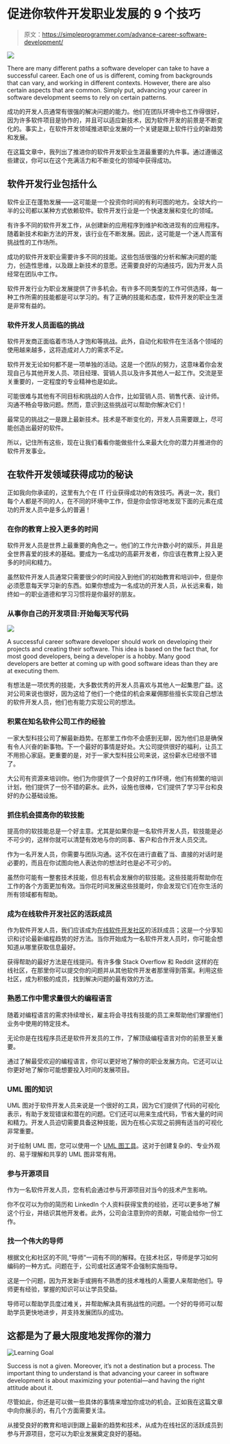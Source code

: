 # 促进你软件开发职业发展的 9 个技巧

> 原文：<https://simpleprogrammer.com/advance-career-software-development/>

![](img/39397da66eddf22dce49d79c23acebce.png)

There are many different paths a software developer can take to have a successful career. Each one of us is different, coming from backgrounds that can vary, and working in different contexts. However, there are also certain aspects that are common. Simply put, advancing your career in software development seems to rely on certain patterns.

成功的开发人员通常有很强的解决问题的能力。他们在团队环境中也工作得很好，因为许多软件项目是协作的，并且可以适应新技术，因为软件开发的前景是不断变化的。事实上，在软件开发领域推进职业发展的一个关键是跟上软件行业的新趋势和发展。

在这篇文章中，我列出了推进你的软件开发职业生涯最重要的九件事。通过遵循这些建议，你可以在这个充满活力和不断变化的领域中获得成功。

## 软件开发行业包括什么

软件业正在蓬勃发展——这可能是一个投资你时间的有利可图的地方。全球大约一半的公司都以某种方式依赖软件。软件开发行业是一个快速发展和变化的领域。

有许多不同的软件开发工作，从创建新的应用程序到维护和改进现有的应用程序。随着新技术和新方法的开发，该行业在不断发展。因此，这可能是一个迷人而富有挑战性的工作场所。

成功的软件开发职业需要许多不同的技能。这些包括很强的分析和解决问题的能力，创造性思维，以及跟上新技术的意愿。还需要良好的沟通技巧，因为开发人员经常在团队中工作。

软件开发行业为职业发展提供了许多机会。有许多不同类型的工作可供选择，每一种工作所需的技能都是可以学习的。有了正确的技能和态度，软件开发的职业生涯是非常有益的。

### 软件开发人员面临的挑战

软件开发商正面临着市场人才饱和等挑战。此外，自动化和软件在生活各个领域的使用越来越多，这将造成对人力的需求不足。

软件开发无论如何都不是一项单独的活动。这是一个团队的努力，这意味着你会发现自己与其他开发人员、项目经理、营销人员以及许多其他人一起工作。交流是至关重要的，一定程度的专业精神也是如此。

可能很难与其他有不同目标和挑战的人合作，比如营销人员、销售代表、设计师。沟通不畅会导致问题。然而，意识到这些挑战可以帮助你解决它们！

最常见的挑战之一是跟上最新技术。技术是不断变化的，开发人员需要跟上，尽可能创造出最好的软件。

所以，记住所有这些，现在让我们看看你能做些什么来最大化你的潜力并推进你的软件开发事业。

## 在软件开发领域获得成功的秘诀

正如我向你承诺的，这里有九个在 IT 行业获得成功的有效技巧。再说一次，我们每个人都是不同的人，在不同的环境中工作，但是你会惊讶地发现下面的元素在成功的开发人员中是多么的普遍！

### 在你的教育上投入更多的时间

软件开发人员是世界上最重要的角色之一。他们的工作允许数小时的娱乐，并且是全世界喜爱的技术的基础。要成为一名成功的高薪开发者，你应该在教育上投入更多的时间和精力。

虽然软件开发人员通常只需要很少的时间投入到他们的初始教育和培训中，但是你必须愿意每天学习新的东西。如果你想成为一名成功的开发人员，从长远来看，始终如一的职业道德和学习习惯将是你最好的朋友。

### 从事你自己的开发项目:开始每天写代码

![](img/1e4ad0920bd397015e299b8b347ed9c7.png)

A successful career software developer should work on developing their projects and creating their software. This idea is based on the fact that, for most good developers, being a developer is a hobby. Many good developers are better at coming up with good software ideas than they are at executing them.

有想法是一项优秀的技能，大多数优秀的开发人员喜欢与其他人一起集思广益。这对公司来说也很好，因为这给了他们一个绝佳的机会来雇佣那些擅长实现自己想法的软件开发人员，他们也有能力实现公司的想法。

### 积累在知名软件公司工作的经验

一家大型科技公司了解最新趋势。在那里工作你不会感到无聊，因为他们总是确保有令人兴奋的新事物。下一个最好的事情是好处。大公司提供很好的福利，让员工不用担心家庭。更重要的是，对于一家大型科技公司来说，这份薪水已经很不错了。

大公司有资源来培训你。他们为你提供了一个良好的工作环境，他们有频繁的培训计划，他们提供了一份不错的薪水。此外，设施也很棒，它们提供了学习平台和良好的办公基础设施。

### 抓住机会提高你的软技能

提高你的软技能总是一个好主意。尤其是如果你是一名软件开发人员，软技能是必不可少的，这样你就可以清楚有效地与你的同事、客户和合作开发人员交流。

作为一名开发人员，你需要与团队沟通。这不仅在进行直截了当、直接的对话时是必要的，而且在你试图向他人表达你的想法时也是必不可少的。

虽然你可能有一整套技术技能，但总有机会发展你的软技能。这些技能将帮助你在工作的各个方面更加有效。当你花时间发展这些技能时，你会发现它们在你生活的所有领域都有帮助。

### 成为在线软件开发社区的活跃成员

作为软件开发人员，我们应该成为[在线软件开发社区](https://www.closeriq.com/blog/2020/06/top-developer-communities/)的活跃成员；这是一个分享知识和讨论最新编程趋势的好方法。当你开始成为一名软件开发人员时，你可能会想知道从哪里获取信息最好。

获得帮助的最好方法是在线提问。有许多像 Stack Overflow 和 Reddit 这样的在线社区，在那里你可以提交你的问题并从其他软件开发者那里得到答案。利用这些社区，成为积极的成员，找到解决问题的最有效的方法。

### 熟悉工作中需求量很大的编程语言

随着对编程语言的需求持续增长，雇主将会寻找有技能的员工来帮助他们掌握他们业务中使用的特定技术。

无论你是在找程序员还是软件开发员的工作，了解顶级编程语言对你的前景至关重要。

通过了解最受欢迎的编程语言，你可以更好地了解你的职业发展方向。它还可以让你更好地了解你可能想要投入时间的发展项目。

### UML 图的知识

UML 图对于软件开发人员来说是一个很好的工具，因为它们提供了代码的可视化表示，有助于发现错误和潜在的问题。它们还可以用来生成代码，节省大量的时间和精力。开发人员迫切需要具备这种技能，因为在核心实现之前拥有适当的可视化非常重要。

对于绘制 UML 图，您可以使用一个 [UML 图工具](https://creately.com/lp/uml-diagram-tool/)。这对于创建复杂的、专业外观的、易于理解和共享的 UML 图非常有用。

### 参与开源项目

作为一名软件开发人员，您有机会通过参与开源项目对当今的技术产生影响。

你不仅可以为你的简历和 LinkedIn 个人资料获得宝贵的经验，还可以更多地了解这个行业，并结识其他开发者。此外，公司会注意到你的贡献，可能会给你一份工作。

### 找一个伟大的导师

根据文化和社区的不同,“导师”一词有不同的解释。在技术社区，导师是学习如何编码的一种方式。问题在于，公司或社区通常不会强制实施指导。

这是一个问题，因为开发新手或拥有不熟悉的技术堆栈的人需要人来帮助他们。导师更有经验，掌握的知识可以让学员受益。

导师可以帮助学员度过难关，并帮助解决具有挑战性的问题。一个好的导师可以帮助学员更快地进步，并支持发展团队的成功。

## 这都是为了最大限度地发挥你的潜力

![Learning Goal](img/30a6d13e7bb42a88f740957dc645ac8e.png)

Success is not a given. Moreover, it’s not a destination but a process. The important thing to understand is that advancing your career in software development is about maximizing your potential—and having the right attitude about it.

尽管如此，你还是可以做一些具体的事情来增加你成功的机会。正如我在这篇文章中向你展示的，有几个方面需要关注。

从接受良好的教育和培训到跟上最新的趋势和技术，从成为在线社区的活跃成员到参与开源项目，您可以为职业发展奠定良好的基础。